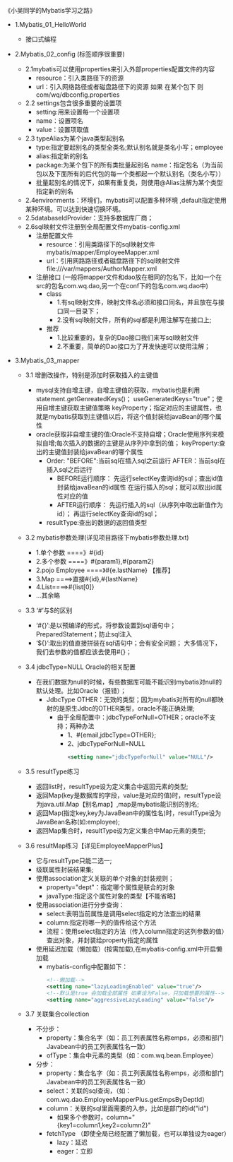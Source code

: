 《小吴同学的Mybatis学习之路》

- 1.Mybatis_01_HelloWorld 
  - 接口式编程
  

- 2.Mybatis_02_config (标签顺序很重要)
  - 2.1mybatis可以使用properties来引入外部properties配置文件的内容
     - resource：引入类路径下的资源
     - url：引入网络路径或者磁盘路径下的资源
     		如果 在某个包下 则com/wq/dbconfig.properties
  - 2.2 settings包含很多重要的设置项
     - setting:用来设置每一个设置项
     - name：设置项名
     - value：设置项取值
  - 2.3 typeAlias为某个java类型起别名
     - type:指定要起别名的类型全类名;默认别名就是类名小写；employee
     - alias:指定新的别名 
     - package:为某个包下的所有类批量起别名 name：指定包名（为当前包以及下面所有的后代包的每一个类都起一个默认别名（类名小写））
     - 批量起别名的情况下，如果有重复类，则使用@Alias注解为某个类型指定新的别名
  - 2.4environments：环境们，mybatis可以配置多种环境 ,default指定使用某种环境。可以达到快速切换环境。
  - 2.5databaseIdProvider：支持多数据库厂商；
  - 2.6sql映射文件注册到全局配置文件mybatis-config.xml
     - 注册配置文件
        - resource：引用类路径下的sql映射文件 mybatis/mapper/EmployeeMapper.xml
        - url：引用网路路径或者磁盘路径下的sql映射文件 file:///var/mappers/AuthorMapper.xml
     - 注册接口 (一般将mapper文件和dao放在相同的包名下，比如一个在src的包名com.wq.dao,另一个在conf下的包名com.wq.dao中)
       - class
            - 1.有sql映射文件，映射文件名必须和接口同名，并且放在与接口同一目录下；
            - 2.没有sql映射文件，所有的sql都是利用注解写在接口上;
       - 推荐
           	- 1.比较重要的，复杂的Dao接口我们来写sql映射文件
           	- 2.不重要，简单的Dao接口为了开发快速可以使用注解；
  
- 3.Mybatis_03_mapper
  - 3.1 增删改操作，特别是添加时获取插入的主键值
     - mysql支持自增主键，自增主键值的获取，mybatis也是利用statement.getGenreatedKeys()；
       	   useGeneratedKeys="true"；使用自增主键获取主键值策略
       	   keyProperty；指定对应的主键属性，也就是mybatis获取到主键值以后，将这个值封装给javaBean的哪个属性
     - oracle获取非自增主键的值:Oracle不支持自增；Oracle使用序列来模拟自增;每次插入的数据的主键是从序列中拿到的值；
       	 keyProperty:查出的主键值封装给javaBean的哪个属性
         - Order: "BEFORE":当前sql在插入sql之前运行
                   AFTER：当前sql在插入sql之后运行
           - BEFORE运行顺序：
             先运行selectKey查询id的sql；查出id值封装给javaBean的id属性
             在运行插入的sql；就可以取出id属性对应的值
            - AFTER运行顺序：
             先运行插入的sql（从序列中取出新值作为id）；
             再运行selectKey查询id的sql；
         - resultType:查出的数据的返回值类型
  - 3.2 mybatis参数处理(详见项目路径下mybatis参数处理.txt)
    - 1.单个参数 ====》#{id}
    - 2.多个参数 ====》#{param1},#{param2}
    - 2.pojo Employee ====》#{e.lastName}  【推荐】
    - 3.Map ====>直接#{id},#{lastName} 
    - 4.List====>#{list[0]}
    - ...其余略
    
  - 3.3 ‘#’与$的区别
    - ‘#{}’:是以预编译的形式，将参数设置到sql语句中；PreparedStatement；防止sql注入
	- ‘${}’:取出的值直接拼装在sql语句中；会有安全问题；
		大多情况下，我们去参数的值都应该去使用#{}；                    
                     
  - 3.4 jdbcType=NULL Oracle的相关配置
    - 在我们数据为null的时候，有些数据库可能不能识别mybatis对null的默认处理。比如Oracle（报错）；
    	- JdbcType OTHER：无效的类型；因为mybatis对所有的null都映射的是原生Jdbc的OTHER类型，oracle不能正确处理;
    		- 由于全局配置中：jdbcTypeForNull=OTHER；oracle不支持；两种办法
    		  - 1、#{email,jdbcType=OTHER};
    		  - 2、jdbcTypeForNull=NULL  
    		    ```xml
    		    <setting name="jdbcTypeForNull" value="NULL"/>
    		    ```
  - 3.5 resultType练习
     - 返回list时，resultType设为定义集合中返回元素的类型;
     - 返回Map(key是数据库的字段，value是对应的值)时，resultType设为java.util.Map【别名map】,map是mybatis能识别的别名;
     - 返回Map(指定key,key为JavaBean中的属性名)时，resultType设为JavaBean名称(如:employee);
     - 返回Map集合时，resultType设为定义集合中Map元素的类型;
  - 3.6 resultMap练习【详见EmployeeMapperPlus】
      - 它与resultType只能二选一;
      - 级联属性封装结果集;
      - 使用association定义关联的单个对象的封装规则；
         - property="dept"：指定哪个属性是联合的对象
         - javaType:指定这个属性对象的类型【不能省略】
      - 使用association进行分步查询：
         - select:表明当前属性是调用select指定的方法查出的结果
         - column:指定将哪一列的值传给这个方法
         - 流程：使用select指定的方法（传入column指定的这列参数的值）查出对象，并封装给property指定的属性   
      - 使用延迟加载（懒加载）(按需加载),在mybatis-config.xml中开启懒加载
           - mybatis-config中配置如下：
                ```xml
                <!--懒加载-->
                <setting name="lazyLoadingEnabled" value="true"/>
                <!--默认是true 会加载全部属性 如果设为False，只加载想要的属性-->
                <setting name="aggressiveLazyLoading" value="false"/>
              ```

  - 3.7 关联集合collection
     - 不分步：
        - property：集合名字（如：员工列表属性名称emps，必须和部门Javabean中的员工列表属性名一致）
        - ofType：集合中元素的类型（如：com.wq.bean.Employee）
     - 分步：
        - property：集合名字（如：员工列表属性名称emps，必须和部门Javabean中的员工列表属性名一致）
        - select：关联的sql查询，（如：com.wq.dao.EmployeeMapperPlus.getEmpsByDeptId） 
        - column：关联的sql里面需要的入参，比如是部门的id("id")
           - 如果多个参数时，column="{key1=column1,key2=column2}"
        - fetchType （即使全局已经配置了懒加载，也可以单独设为eager）
           - lazy：延迟
           - eager：立即
  
